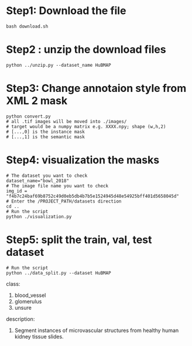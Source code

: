 # Step1: Download the file 
```
bash download.sh
```

# Step2 : unzip the download files

```
python ../unzip.py --dataset_name HuBMAP
```

# Step3: Change annotaion style from XML 2 mask
```
python convert.py
# all .tif images will be moved into ./images/
# target would be a numpy matrix e.g. XXXX.npy; shape (w,h,2)
# [...,0] is the instance mask
# [...,1] is the semantic mask
```

# Step4: visualization the masks
```
# The dataset you want to check
dataset_name="bowl_2018" 
# The image file name you want to check
img_id = "f4b7c24baf69b8752c49d0eb5db4b7b5e1524945d48e54925bff401d5658045d"
# Enter the /PROJECT_PATH/datasets direction
cd ..  
# Run the script 
python ./visualization.py

```

# Step5: split the train, val, test dataset 
```
# Run the script 
python ../data_split.py --dataset HuBMAP
```

class:
1. blood_vessel
2. glomerulus
3. unsure

description:
1. Segment instances of microvascular structures from healthy human kidney tissue slides.